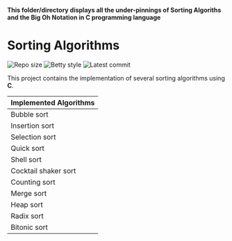**This folder/directory displays all the under-pinnings of Sorting Algoriths and the Big Oh Notation in C programming language**

# Sorting Algorithms

![Repo size](https://img.shields.io/github/repo-size/B3zaleel/sorting_algorithms)
![Betty style](https://img.shields.io/badge/betty-style%20guide-purple?style=round-square)
![Latest commit](https://img.shields.io/github/last-commit/B3zaleel/sorting_algorithms/main?style=round-square)

This project contains the implementation of several sorting algorithms using __C__.

| Implemented Algorithms |
|:-|
| Bubble sort |
| Insertion sort |
| Selection sort |
| Quick sort |
| Shell sort |
| Cocktail shaker sort |
| Counting sort |
| Merge sort |
| Heap sort |
| Radix sort |
| Bitonic sort |